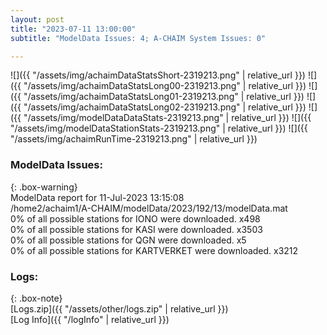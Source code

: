 ```yaml
---
layout: post
title: "2023-07-11 13:00:00"
subtitle: "ModelData Issues: 4; A-CHAIM System Issues: 0"

---
```


![]({{ "/assets/img/achaimDataStatsShort-2319213.png" | relative_url }})
![]({{ "/assets/img/achaimDataStatsLong00-2319213.png" | relative_url }})
![]({{ "/assets/img/achaimDataStatsLong01-2319213.png" | relative_url }})
![]({{ "/assets/img/achaimDataStatsLong02-2319213.png" | relative_url }})
![]({{ "/assets/img/modelDataDataStats-2319213.png" | relative_url }})
![]({{ "/assets/img/modelDataStationStats-2319213.png" | relative_url }})
![]({{ "/assets/img/achaimRunTime-2319213.png" | relative_url }})


### ModelData Issues:  
  
{: .box-warning}  
 ModelData report for 11-Jul-2023 13:15:08   
 /home2/achaim1/A-CHAIM/modelData/2023/192/13/modelData.mat   
 0% of all possible stations for IONO were downloaded. x498   
 0% of all possible stations for KASI were downloaded. x3503   
 0% of all possible stations for QGN were downloaded. x5   
 0% of all possible stations for KARTVERKET were downloaded. x3212   
  


### Logs:  
  
{: .box-note}  
[Logs.zip]({{ "/assets/other/logs.zip" | relative_url }})  
[Log Info]({{ "/logInfo" | relative_url }})  
